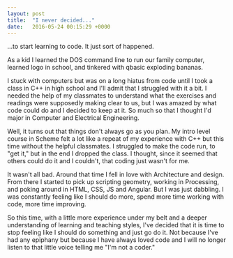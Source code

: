 ```yaml
---
layout: post
title:  "I never decided..."
date:   2016-05-24 00:15:29 +0000
---
```



...to start learning to code. It just sort of happened. 

As a kid I learned the DOS command line to run our family computer, learned logo in school, and tinkered with qbasic exploding bananas. 

I stuck with computers but was on a long hiatus from code until I took a class in C++ in high school and I'll admit that I struggled with it a bit. I needed the help of my classmates to understand what the exercises and readings were supposedly making clear to us, but I was amazed by what code could do and I decided to keep at it. So much so that I thought I'd major in Computer and Electrical Engineering. 

Well, it turns out that things don't always go as you plan. My intro level course in Scheme felt a lot like a repeat of my experience with C++ but this time without the helpful classmates. I struggled to make the code run, to "get it," but in the end I dropped the class. I thought, since it seemed that others could do it and I couldn't, that coding just wasn't for me.

It wasn't all bad. Around that time I fell in love with Architecture and design. From there I started to pick up scripting geometry, working in Processing, and poking around in HTML, CSS, JS and Angular. But I was just dabbling. I was constantly feeling like I should do more, spend more time working with code, more time improving. 

So this time, with a little more experience under my belt and a deeper understanding of learning and teaching styles, I've decided that it is time to stop feeling like I should do something and just go do it. Not because I've had any epiphany but because I have always loved code and I will no longer listen to that little voice telling me "I'm not a coder."
